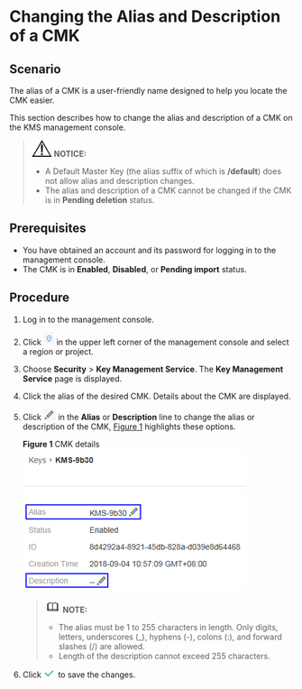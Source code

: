 # Changing the Alias and Description of a CMK<a name="kms_01_0033"></a>

## Scenario<a name="section6530676516634"></a>

The alias of a CMK is a user-friendly name designed to help you locate the CMK easier.

This section describes how to change the alias and description of a CMK on the KMS management console.

>![](public_sys-resources/icon-notice.gif) **NOTICE:**   
>-   A Default Master Key \(the alias suffix of which is  **/default**\) does not allow alias and description changes.  
>-   The alias and description of a CMK cannot be changed if the CMK is in  **Pending deletion**  status.  

## Prerequisites<a name="section6205788316731"></a>

-   You have obtained an account and its password for logging in to the management console.
-   The CMK is in  **Enabled**,  **Disabled**, or  **Pending import**  status.

## Procedure<a name="section4980422016839"></a>

1.  Log in to the management console.
2.  Click  ![](figures/icon-region.png)  in the upper left corner of the management console and select a region or project.
3.  Choose  **Security**  \>  **Key Management Service**. The  **Key Management Service**  page is displayed.
4.  Click the alias of the desired CMK. Details about the CMK are displayed.
5.  Click  ![](figures/icon-edit.png)  in the  **Alias**  or  **Description**  line to change the alias or description of the CMK,  [Figure 1](#fig12770609173123)  highlights these options.

    **Figure  1**  CMK details<a name="fig12770609173123"></a>  
    ![](figures/cmk-details.png "cmk-details")

    >![](public_sys-resources/icon-note.gif) **NOTE:**   
    >-   The alias must be 1 to 255 characters in length. Only digits, letters, underscores \(\_\), hyphens \(-\), colons \(:\), and forward slashes \(/\) are allowed.  
    >-   Length of the description cannot exceed 255 characters.  

6.  Click  ![](figures/icon-complete.png)  to save the changes.

